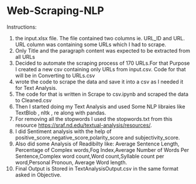 # Web-Scraping-NLP

Instructions:
1.	 the input.xlsx file. The file contained two columns ie. URL_ID and URL. URL column was containing some URLs which I had to scrape.
2.	Only Title and the paragraph content was expected to be extracted from all URLs
3.	Decided to automate the scraping process of 170 URLs.For that Purpose I created a new csv containing only URLs from input.csv. Code for that will be in Converting to URLs.csv
4.  wrote the code to scrape the data and save it into a csv as I needed it for Text Analysis. 
5.	The code for that is written in Scrape to csv.ipynb and scraped the data to Cleaned.csv
6.	Then I started doing my Text Analysis and used Some NLP libraies like TextBlob , nltk , re along with pandas.
7.	For removing all the stopwords I used the stopwords.txt from this resource https://sraf.nd.edu/textual-analysis/resources/.
8.	I did Sentiment analysis with the help of positive_score,negative_score,polarity_score and subjectivity_score.
9.	Also did some Analysis of Readibilty like:
    Average Sentence Length, Percentage of Complex words,Fog Index,Average Number of Words Per Sentence,Complex word count,Word count,Syllable count per word,Personal                 Pronoun, Average Word length.
10. Final Output is Stored in TextAnalysisOutput.csv in the same format asked in Objective.


